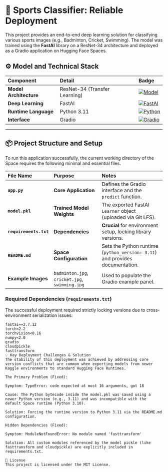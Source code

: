 # 🏀 Sports Classifier: Reliable Deployment

This project provides an end-to-end deep learning solution for classifying various sports images (e.g., Badminton, Cricket, Swimming). The model was trained using the **FastAI** library on a ResNet-34 architecture and deployed as a Gradio application on Hugging Face Spaces.

## ⚙️ Model and Technical Stack

| Component | Detail | Badge |
| :--- | :--- | :--- |
| **Model Architecture** | ResNet-34 (Transfer Learning) | [![Model](https://img.shields.io/badge/Model-ResNet34-blue?style=for-the-badge)](https://pytorch.org/hub/pytorch_vision_resnet/) |
| **Deep Learning** | FastAI | [![FastAI](https://img.shields.io/badge/FastAI-5935A9?style=for-the-badge&logo=fastai&logoColor=white)](https://www.fast.ai/) |
| **Runtime Language** | Python 3.11 | [![Python](https://img.shields.io/badge/Python-3.11-blue?style=for-the-badge&logo=python&logoColor=white)](https://www.python.org/) |
| **Interface** | Gradio | [![Gradio](https://img.shields.io/badge/Gradio-425A82?style=for-the-badge&logo=gradio&logoColor=white)](https://www.gradio.app/) |

---

## 📦 Project Structure and Setup

To run this application successfully, the current working directory of the Space requires the following minimal and essential files.

| File Name | Purpose | Notes |
| :--- | :--- | :--- |
| **`app.py`** | **Core Application** | Defines the Gradio interface and the `predict` function. |
| **`model.pkl`** | **Trained Model Weights** | The exported FastAI `Learner` object (uploaded via Git LFS). |
| **`requirements.txt`** | **Dependencies** | **Crucial** for environment setup, locking library versions. |
| **`README.md`** | **Space Configuration** | Sets the Python runtime (`python_version: 3.11`) and provides documentation. |
| **Example Images** | `badminton.jpg`, `cricket.jpg`, `swimming.jpg` | Used to populate the Gradio example panel. |

### Required Dependencies (`requirements.txt`)

The successful deployment required strictly locking versions due to cross-environment serialization issues:

```text
fastai==2.7.12
torch<2.2
torchvision<0.16
numpy<2.0 
gradio
cloudpickle 
fasttransform 
💡 Key Deployment Challenges & Solution
The stability of this deployment was achieved by addressing core version conflicts that are common when exporting models from newer Kaggle environments to standard Hugging Face Runtimes.

The Primary Problem (Fixed):

Symptom: TypeError: code expected at most 16 arguments, got 18

Cause: The Python bytecode inside the model.pkl was saved using a newer Python version (e.g., 3.11) and was incompatible with the default Space runtime (Python 3.10).

Solution: Forcing the runtime version to Python 3.11 via the README.md configuration.

Hidden Dependencies (Fixed):

Symptom: ModuleNotFoundError: No module named 'fasttransform'

Solution: All custom modules referenced by the model pickle (like fasttransform and cloudpickle) are explicitly included in requirements.txt.

📜 License
This project is licensed under the MIT License.
